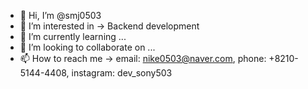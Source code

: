 - 👋 Hi, I’m @smj0503
- 👀 I’m interested in -> Backend development
- 🌱 I’m currently learning ...
- 💞️ I’m looking to collaborate on ...
- 📫 How to reach me -> email: nike0503@naver.com, phone: +8210-5144-4408, instagram: dev_sony503

<!---
smj0503/smj0503 is a ✨ special ✨ repository because its `README.md` (this file) appears on your GitHub profile.
You can click the Preview link to take a look at your changes.
--->
